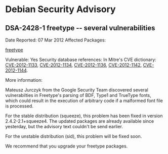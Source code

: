 
Debian Security Advisory
========================


DSA-2428-1 freetype -- several vulnerabilities
----------------------------------------------



Date Reported:
07 Mar 2012
Affected Packages:

[freetype](https://packages.debian.org/src:freetype)

Vulnerable:
Yes
Security database references:
In Mitre's CVE dictionary: [CVE-2012-1133](https://security-tracker.debian.org/tracker/CVE-2012-1133), [CVE-2012-1134](https://security-tracker.debian.org/tracker/CVE-2012-1134), [CVE-2012-1136](https://security-tracker.debian.org/tracker/CVE-2012-1136), [CVE-2012-1142](https://security-tracker.debian.org/tracker/CVE-2012-1142), [CVE-2012-1144](https://security-tracker.debian.org/tracker/CVE-2012-1144).  

More information:

Mateusz Jurczyk from the Google Security Team discovered several
vulnerabilties in Freetype's parsing of BDF, Type1 and TrueType fonts,
which could result in the execution of arbitrary code if a malformed
font file is processed.


For the stable distribution (squeeze), this problem has been fixed in
version 2.4.2-2.1+squeeze4. The updated packages are already available
since yesterday, but the advisory text couldn't be send earlier.


For the unstable distribution (sid), this problem will be fixed soon.


We recommend that you upgrade your freetype packages.





